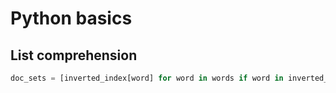 # Python basics

## List comprehension

```python
doc_sets = [inverted_index[word] for word in words if word in inverted_index]
```
